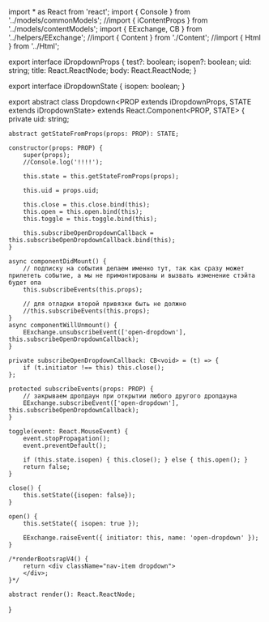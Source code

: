 import * as React from 'react';
import { Console } from '../models/commonModels';
//import { iContentProps } from '../models/contentModels';
import { EExchange, CB } from '../helpers/EExchange';
//import { Content } from './Content';
//import { Html } from '../Html';

export interface iDropdownProps {
	test?: boolean;
	isopen?: boolean;
	uid: string;
	title: React.ReactNode;
	body: React.ReactNode;
}

export interface iDropdownState {
	isopen: boolean;
}


export abstract class Dropdown<PROP extends iDropdownProps, STATE extends iDropdownState> extends React.Component<PROP, STATE> {
	private uid: string;

	abstract getStateFromProps(props: PROP): STATE;

	constructor(props: PROP) {
		super(props);
		//Console.log('!!!!');

		this.state = this.getStateFromProps(props);

		this.uid = props.uid;

		this.close = this.close.bind(this);
		this.open = this.open.bind(this);
		this.toggle = this.toggle.bind(this);

		this.subscribeOpenDropdownCallback = this.subscribeOpenDropdownCallback.bind(this);
	}

	async componentDidMount() {
		// подписку на события делаем именно тут, так как сразу может прилететь событие, а мы не примонтированы и вызвать изменение стэйта будет опа
		this.subscribeEvents(this.props);

		// для отладки второй привязки быть не должно
		//this.subscribeEvents(this.props);
	}
	async componentWillUnmount() {
		EExchange.unsubscribeEvent(['open-dropdown'], this.subscribeOpenDropdownCallback);
	}

	private subscribeOpenDropdownCallback: CB<void> = (t) => {
		if (t.initiator !== this) this.close();
	};

	protected subscribeEvents(props: PROP) {
		// закрываем дропдаун при открытии любого другого дропдауна
		EExchange.subscribeEvent(['open-dropdown'], this.subscribeOpenDropdownCallback);
	}

	toggle(event: React.MouseEvent) {
		event.stopPropagation();
		event.preventDefault();

		if (this.state.isopen) { this.close(); } else { this.open(); }
		return false;
	}

	close() {
		this.setState({isopen: false});
	}

	open() {
		this.setState({ isopen: true });

		EExchange.raiseEvent({ initiator: this, name: 'open-dropdown' });
	}

	/*renderBootsrapV4() {
		return <div className="nav-item dropdown">
		</div>;
	}*/

	abstract render(): React.ReactNode;
}
